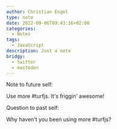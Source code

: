 ```yaml
---
author: Christian Engel
type: note
date: 2022-09-06T09:43:16+02:00
categories:
  - Notes
tags:
  - JavaScript
description: Just a note
bridgy:
  - twitter
  - mastodon
---
```


Note to future self:

Use more #turfjs. It's friggin' awesome!

Question to past self:

Why haven't you been using more #turfjs?
